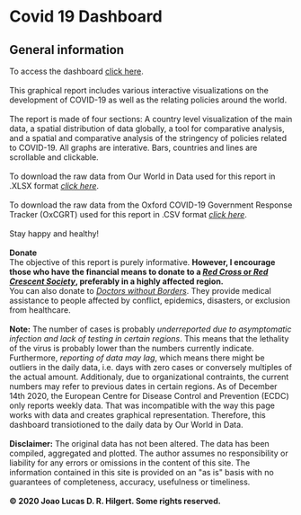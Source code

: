 # Covid 19 Dashboard

## General information
To access the dashboard <a href="https://jlhilgert.shinyapps.io/COVID_Data/">click here</a>.<br/> 
<br/>
This graphical report includes various interactive visualizations on the development of COVID-19 as well as the relating policies around the world.<br/> 
<br/>
The report is made of four sections: A country level visualization of the main data, a spatial distribution of data globally, a tool for comparative analysis, and a spatial and comparative analysis of the stringency of policies related to COVID-19. All graphs are interative. Bars, countries and lines are scrollable and clickable.<br/>
<br/>
To download the raw data from Our World in Data used for this report in .XLSX format <a href="https://covid.ourworldindata.org/data/owid-covid-data.xlsx"><i>click here</i></a>.<br/> 
<br/>
To download the raw data from the Oxford COVID-19 Government Response Tracker (OxCGRT) used for this report in .CSV format <a href="https://raw.githubusercontent.com/OxCGRT/covid-policy-tracker/master/data/OxCGRT_latest.csv"><i>click here</i></a>.<br/> 
<br/>
Stay happy and healthy!<br/>
<br/>
<b>Donate</b><br/>
The objective of this report is purely informative. <b>However, I encourage those who have the financial means to donate to a 
<a href="https://www.ifrc.org/en/what-we-do/where-we-work/"><i>Red Cross</i> or <i>Red Crescent Society</i></a>, preferably in a highly affected region.</b> <br/>
You can also donate to <a href="https://www.msf.org/donate"><i>Doctors without Borders</i></a>. They provide medical assistance to people affected by conflict, epidemics, disasters, or exclusion from healthcare. 
<br/>
<br/>
<b>Note:</b> The number of cases is probably <i>underreported due to asymptomatic infection and lack of testing in certain regions</i>. This means that the lethality of the virus is probably lower than the numbers currently indicate. Furthermore, <i>reporting of data may lag</i>, which means there might be outliers in the daily data, i.e. days with zero cases or conversely multiples of the actual amount. Additionaly, due to organizational contraints, the current numbers may refer to previous dates in certain regions. As of December 14th 2020, the European Centre for Disease Control and Prevention (ECDC) only reports weekly data. That was incompatible with the way this page works with data and creates graphical representation. Therefore, this dashboard transiotioned to the daily data by Our World in Data.
<br/>
<br/>
<b>Disclaimer:</b> The original data has not been altered. The data has been compiled, aggregated and plotted. The author assumes no responsibility or liability for any errors or omissions in the content of this site. The information contained in this site is provided on an "as is" basis with no guarantees of completeness, accuracy, usefulness or timeliness.
<br/><br/>
<b>© 2020 Joao Lucas D. R. Hilgert. Some rights reserved.<b/> 